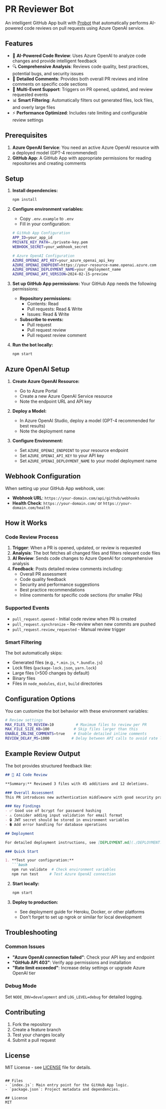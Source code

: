 # PR Reviewer Bot

An intelligent GitHub App built with [Probot](https://probot.github.io/) that automatically performs AI-powered code reviews on pull requests using Azure OpenAI service.

## Features
- 🤖 **AI-Powered Code Review**: Uses Azure OpenAI to analyze code changes and provide intelligent feedback
- 🔍 **Comprehensive Analysis**: Reviews code quality, best practices, potential bugs, and security issues
- 💬 **Detailed Comments**: Provides both overall PR reviews and inline comments on specific code sections
- 🚀 **Multi-Event Support**: Triggers on PR opened, updated, and review requested events
- 📊 **Smart Filtering**: Automatically filters out generated files, lock files, and overly large files
- ⚡ **Performance Optimized**: Includes rate limiting and configurable review settings

## Prerequisites

1. **Azure OpenAI Service**: You need an active Azure OpenAI resource with a deployed model (GPT-4 recommended)
2. **GitHub App**: A GitHub App with appropriate permissions for reading repositories and creating comments

## Setup

1. **Install dependencies:**
   ```bash
   npm install
   ```

2. **Configure environment variables:**
   - Copy `.env.example` to `.env`
   - Fill in your configuration:

   ```bash
   # GitHub App Configuration
   APP_ID=your_app_id
   PRIVATE_KEY_PATH=./private-key.pem
   WEBHOOK_SECRET=your_webhook_secret
   
   # Azure OpenAI Configuration
   AZURE_OPENAI_API_KEY=your_azure_openai_api_key
   AZURE_OPENAI_ENDPOINT=https://your-resource-name.openai.azure.com
   AZURE_OPENAI_DEPLOYMENT_NAME=your_deployment_name
   AZURE_OPENAI_API_VERSION=2024-02-15-preview
   ```

3. **Set up GitHub App permissions:**
   Your GitHub App needs the following permissions:
   - **Repository permissions:**
     - Contents: Read
     - Pull requests: Read & Write
     - Issues: Read & Write
   - **Subscribe to events:**
     - Pull request
     - Pull request review
     - Pull request review comment

4. **Run the bot locally:**
   ```bash
   npm start
   ```

## Azure OpenAI Setup

1. **Create Azure OpenAI Resource:**
   - Go to Azure Portal
   - Create a new Azure OpenAI Service resource
   - Note the endpoint URL and API key

2. **Deploy a Model:**
   - In Azure OpenAI Studio, deploy a model (GPT-4 recommended for best results)
   - Note the deployment name

3. **Configure Environment:**
   - Set `AZURE_OPENAI_ENDPOINT` to your resource endpoint
   - Set `AZURE_OPENAI_API_KEY` to your API key
   - Set `AZURE_OPENAI_DEPLOYMENT_NAME` to your model deployment name

## Webhook Configuration

When setting up your GitHub App webhook, use:
- **Webhook URL**: `https://your-domain.com/api/github/webhooks`
- **Health Check**: `https://your-domain.com/` or `https://your-domain.com/health`

## How it Works

### Code Review Process

1. **Trigger**: When a PR is opened, updated, or review is requested
2. **Analysis**: The bot fetches all changed files and filters relevant code files
3. **AI Review**: Sends code changes to Azure OpenAI for comprehensive analysis
4. **Feedback**: Posts detailed review comments including:
   - Overall PR assessment
   - Code quality feedback
   - Security and performance suggestions
   - Best practice recommendations
   - Inline comments for specific code sections (for smaller PRs)

### Supported Events

- `pull_request.opened` - Initial code review when PR is created
- `pull_request.synchronize` - Re-review when new commits are pushed
- `pull_request.review_requested` - Manual review trigger

### Smart Filtering

The bot automatically skips:
- Generated files (e.g., `*.min.js`, `*.bundle.js`)
- Lock files (`package-lock.json`, `yarn.lock`)
- Large files (>500 changes by default)
- Binary files
- Files in `node_modules`, `dist`, `build` directories

## Configuration Options

You can customize the bot behavior with these environment variables:

```bash
# Review settings
MAX_FILES_TO_REVIEW=10          # Maximum files to review per PR
MAX_FILE_SIZE_KB=100           # Skip files larger than this
ENABLE_INLINE_COMMENTS=true    # Enable detailed inline comments
REVIEW_DELAY_MS=1000          # Delay between API calls to avoid rate limiting
```

## Example Review Output

The bot provides structured feedback like:

```markdown
## 🤖 AI Code Review

**Summary:** Reviewed 3 files with 45 additions and 12 deletions.

### Overall Assessment
This PR introduces new authentication middleware with good security practices...

### Key Findings
- ✅ Good use of bcrypt for password hashing
- ⚠️ Consider adding input validation for email format
- 🔒 JWT secret should be stored in environment variables
- � Add error handling for database operations

## Deployment

For detailed deployment instructions, see [DEPLOYMENT.md](./DEPLOYMENT.md).

### Quick Start

1. **Test your configuration:**
   ```bash
   npm run validate  # Check environment variables
   npm run test     # Test Azure OpenAI connection
   ```

2. **Start locally:**
   ```bash
   npm start
   ```

3. **Deploy to production:**
   - See deployment guide for Heroku, Docker, or other platforms
   - Don't forget to set up ngrok or similar for local development

## Troubleshooting

### Common Issues
- **"Azure OpenAI connection failed"**: Check your API key and endpoint
- **"GitHub API 403"**: Verify app permissions and installation
- **"Rate limit exceeded"**: Increase delay settings or upgrade Azure OpenAI tier

### Debug Mode
Set `NODE_ENV=development` and `LOG_LEVEL=debug` for detailed logging.

## Contributing

1. Fork the repository
2. Create a feature branch
3. Test your changes locally
4. Submit a pull request

## License

MIT License - see [LICENSE](LICENSE) file for details.
```

## Files
- `index.js`: Main entry point for the GitHub App logic.
- `package.json`: Project metadata and dependencies.

## License
MIT
